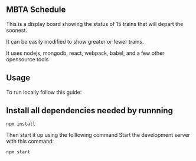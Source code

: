 MBTA Schedule
---

This is a display board showing the status of 15 trains that will depart the soonest.

It can be easily modified to show greater or fewer trains.

It uses nodejs, mongodb, react, webpack, babel, and a few other opensource tools

Usage
---

To run locally follow this guide:

Install all dependencies needed by runnning
---

```
npm install
```

Then start it up using the folllowing command
Start the development server with this command:
```
npm start
```
